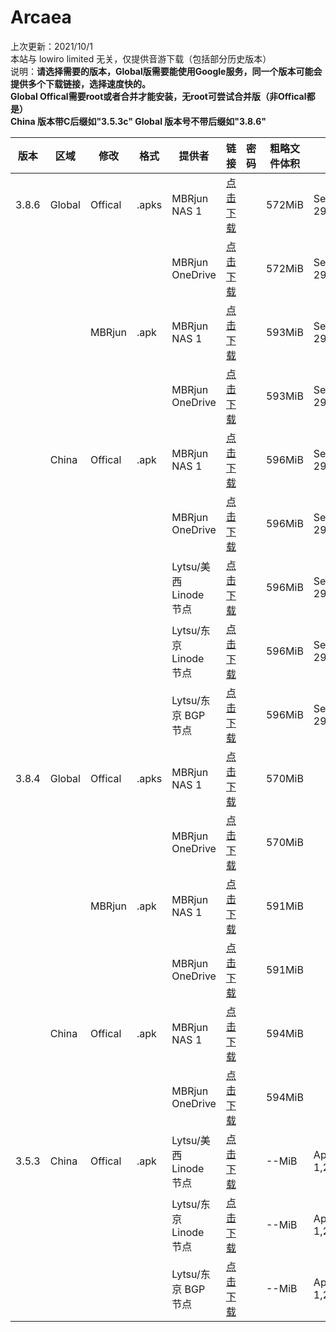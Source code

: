 # Arcaea    
上次更新：2021/10/1  
本站与 lowiro limited 无关，仅提供音游下载（包括部分历史版本）  
说明：**请选择需要的版本，Global版需要能使用Google服务，同一个版本可能会提供多个下载链接，选择速度快的。**  
**Global Offical需要root或者合并才能安装，无root可尝试合并版（非Offical都是）**  
**China 版本带C后缀如"3.5.3c" Global 版本号不带后缀如"3.8.6"**

|  版本   | 区域  | 修改  | 格式  | 提供者  | 链接  | 密码  | 粗略文件体积  | 日期  |  
|  ----  | ----  | ----  | ----  | ----  | ----  | ----  | ----  | ----  |  
|3.8.6|Global|Offical|.apks|MBRjun NAS 1|[点击下载](http://router.mbrjun.com:30090/#s/7Z64jVIQ)||572MiB|Sep 29,2021  
|||||MBRjun OneDrive|[点击下载](https://download.mbrjun.cn/%E9%9F%B3%E6%B8%B8/Arcaea/3.8.6/Arcaea_3.8.6.apks)||572MiB|Sep 29,2021 
|||MBRjun|.apk|MBRjun NAS 1|[点击下载](http://router.mbrjun.com:30090/#s/7Z65F42Q)||593MiB|Sep 29,2021  
|||||MBRjun OneDrive|[点击下载](https://download.mbrjun.cn/%E9%9F%B3%E6%B8%B8/Arcaea/3.8.6/Arcaea_3.8.6_rebuild.apk)||593MiB|Sep 29,2021 
||China|Offical|.apk|MBRjun NAS 1|[点击下载](http://router.mbrjun.com:30090/#s/7Z62XgTQ)||596MiB|Sep 29,2021  
|||||MBRjun OneDrive|[点击下载](https://download.mbrjun.cn/%E9%9F%B3%E6%B8%B8/Arcaea/3.8.6/Arcaea_3.8.6c.apk)||596MiB|Sep 29,2021 
|||||Lytsu/美西 Linode 节点|[点击下载](https://liusw.rytsu.org/arcaea_3.8.6c.apk)||596MiB|Sep 29,2021 
|||||Lytsu/东京 Linode 节点|[点击下载](https://litokyo.rytsu.org/arcaea_3.8.6c.apk)||596MiB|Sep 29,2021 
|||||Lytsu/东京 BGP 节点|[点击下载](https://jp.rytsu.org/arcaea_3.8.6c.apk)||596MiB|Sep 29,2021 
|3.8.4|Global|Offical|.apks|MBRjun NAS 1|[点击下载](http://router.mbrjun.com:30090/#s/7Zv5DtBQ)||570MiB|  
|||||MBRjun OneDrive|[点击下载](https://download.mbrjun.cn/%E9%9F%B3%E6%B8%B8/Arcaea/3.8.4/Arcaea_3.8.4.apks)||570MiB| 
|||MBRjun|.apk|MBRjun NAS 1|[点击下载](http://router.mbrjun.com:30090/#s/7Zv24siQ)||591MiB|  
|||||MBRjun OneDrive|[点击下载](https://download.mbrjun.cn/%E9%9F%B3%E6%B8%B8/Arcaea/3.8.4/Arcaea_3.8.4_rebuild.apk)||591MiB| 
||China|Offical|.apk|MBRjun NAS 1|[点击下载](http://router.mbrjun.com:30090/#s/7ZvvB08Q)||594MiB|  
|||||MBRjun OneDrive|[点击下载](https://download.mbrjun.cn/%E9%9F%B3%E6%B8%B8/Arcaea/3.8.4c/arcaea_3.8.4c.apk)||594MiB| 
|3.5.3|China|Offical|.apk|Lytsu/美西 Linode 节点|[点击下载](https://liusw.rytsu.org/arcaea_3.5.3c.apk)||--MiB|Apr 1,2021 
|||||Lytsu/东京 Linode 节点|[点击下载](https://litokyo.rytsu.org/arcaea_3.5.3c.apk)||--MiB|Apr 1,2021 
|||||Lytsu/东京 BGP 节点|[点击下载](https://jp.rytsu.org/arcaea_3.5.3c.apk)||--MiB|Apr 1,2021 
